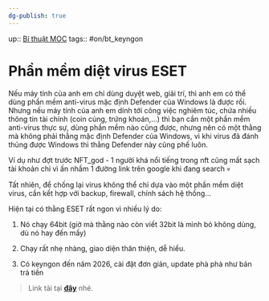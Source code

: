 ```yaml
---
dg-publish: true
---
```

up:: [Bí thuật MOC](../../Maps/Bí%20thuật%20MOC.md)
tags:: #on/bt_keyngon

# Phần mềm diệt virus ESET

Nếu máy tính của anh em chỉ dùng duyệt web, giải trí, thì anh em có thể dùng phần mềm anti-virus mặc định Defender của Windows là được rồi. Nhưng nếu máy tính của anh em dính tới công việc nghiêm túc, chứa nhiều thông tin tài chính (coin củng, trứng khoán,...) thì bạn cần một phần mềm anti-virus thực sự, dùng phần mềm nào cũng được, nhưng nên có một thằng mà không phải thằng mặc định Defender của Windows, vì khi virus đã đánh thủng được Windows thì thằng Defender này cũng phế luôn.

Ví dụ như đợt trước NFT_god - 1 người khá nổi tiếng trong nft cũng mất sạch tài khoản chỉ vì ấn nhầm 1 đường link trên google khi đang search 💀

Tất nhiên, để chống lại virus không thể chỉ dựa vào một phần mềm diệt virus, cần kết hợp với backup, firewall, chính sách hệ thống...

Hiện tại có thằng ESET rất ngon vì nhiều lý do:

1. Nó chạy 64bit (giờ mà thằng nào còn viết 32bit là mình bỏ không dùng, dù nó hay đến mấy)
    
2. Chạy rất nhẹ nhàng, giao diện thân thiện, dễ hiểu.
    
3. Có keyngon đến năm 2026, cài đặt đơn giản, update phà phà như bản trả tiền
    

> Link tải tại **[đây](https://l.facebook.com/l.php?u=https%3A%2F%2Fjustpaste.it%2F9axwc%3Ffbclid%3DIwAR3o4rN89O3mVQPs5qjkkPwUR-vxfNwCiLtXjYIMa8HCYtP_EverR4Pg2Rw&h=AT07QJh8ku26IZwf70yhb1f9580end8eFrsI1k-vDkJ5j5_2QAvk0pWjt2QrjZHc6Y86lwDOA2mCUMqAk69hMA6oC2s6_oggxEL1afRwLRyU0Tv0WQtsElQJMCZizmejfqG2EUzRWqGCJ39VQg8CaijelDfMW-BGVzo2oJ6aKCctXuj9g2b7gKj-ekoKSKEVrjsXwwhekwSUcJyDm789rqxcmtHxb2zWpAvJYM4Hwv4iFZDkXQ&__tn__=-U-UK-R&c[0]=AT2iL2bcRubaygdbBDNCAf9QFs4IK_ME2XMGfSC4JMBJ1NwK8dbrJWFQFtCn-zrvA71V5-Yj4QUJrCBwG8aySjPcyNGsEruIx9SiFEIXwUdYsmZn-SWGOuz8i6gmxt7j0TBP9gWckGTwsHrfVlyfnijyv9qsrSQ8l_WBFKY)** nhé.